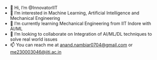 - 👋 Hi, I’m @InnovatorIIT
- 👀 I’m interested in Machine Learning, Artificial Intelligence and Mechanical Engineering
- 🌱 I’m currently learning Mechanical Engineering from IIT Indore with AI/ML
- 💞️ I’m looking to collaborate on Integration of AI/ML/DL techniques to solve real world issues
- 📫 You can reach me at anand.nambiar0704@gmail.com or me230003046@iiti.ac.in

<!---
InnovatorIIT/InnovatorIIT is a ✨ special ✨ repository because its `README.md` (this file) appears on your GitHub profile.
You can click the Preview link to take a look at your changes.
--->
